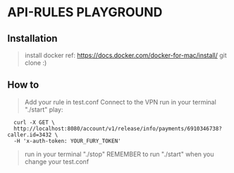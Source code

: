 # API-RULES PLAYGROUND

## Installation

> install docker ref: https://docs.docker.com/docker-for-mac/install/
> git clone :)

## How to

> Add your rule in test.conf
> Connect to the VPN
> run in your terminal "./start"
> play:
```
  curl -X GET \
  http://localhost:8080/account/v1/release/info/payments/6910346738?caller.id=3432 \
  -H 'x-auth-token: YOUR_FURY_TOKEN'
```
> run in your terminal "./stop"
> REMEMBER to run "./start" when you change your test.conf